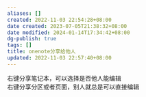 ```yaml
---
aliases: []
created: 2022-11-03 22:54:28+08:00
date created: 2023-07-05T21:38:32+08:00
date modified: 2024-01-14T17:34:42+08:00
dg-publish: true
tags: []
title: onenote分享给他人
updated: 2022-11-03 22:57:40+08:00
---
```


右键分享笔记本，可以选择是否他人能编辑  
右键分享分区或者页面，别人就总是可以直接编辑